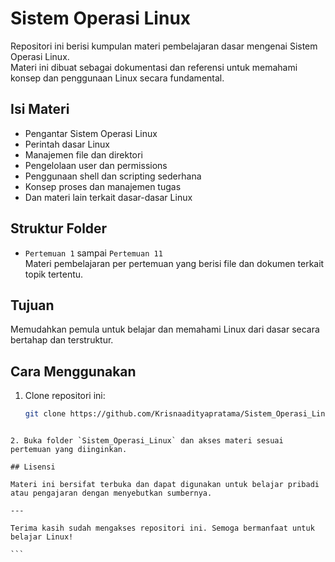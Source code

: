 # Sistem Operasi Linux

Repositori ini berisi kumpulan materi pembelajaran dasar mengenai Sistem Operasi Linux.  
Materi ini dibuat sebagai dokumentasi dan referensi untuk memahami konsep dan penggunaan Linux secara fundamental.

## Isi Materi

- Pengantar Sistem Operasi Linux  
- Perintah dasar Linux  
- Manajemen file dan direktori  
- Pengelolaan user dan permissions  
- Penggunaan shell dan scripting sederhana  
- Konsep proses dan manajemen tugas  
- Dan materi lain terkait dasar-dasar Linux

## Struktur Folder

- `Pertemuan 1` sampai `Pertemuan 11`  
  Materi pembelajaran per pertemuan yang berisi file dan dokumen terkait topik tertentu.

## Tujuan

Memudahkan pemula untuk belajar dan memahami Linux dari dasar secara bertahap dan terstruktur.

## Cara Menggunakan

1. Clone repositori ini:  
   ```bash
   git clone https://github.com/Krisnaadityapratama/Sistem_Operasi_Linux.git
````

2. Buka folder `Sistem_Operasi_Linux` dan akses materi sesuai pertemuan yang diinginkan.

## Lisensi

Materi ini bersifat terbuka dan dapat digunakan untuk belajar pribadi atau pengajaran dengan menyebutkan sumbernya.

---

Terima kasih sudah mengakses repositori ini. Semoga bermanfaat untuk belajar Linux!

```
